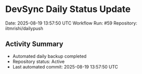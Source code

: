 # DevSync Daily Status Update
Date: 2025-08-19 13:57:50 UTC
Workflow Run: #59
Repository: iitmrishi/dailypush

## Activity Summary
- Automated daily backup completed
- Repository status: Active
- Last automated commit: 2025-08-19 13:57:50 UTC
